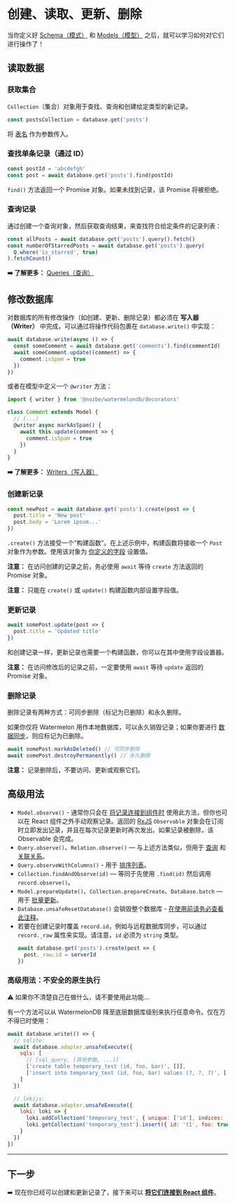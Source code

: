 # 创建、读取、更新、删除

当你定义好 [Schema（模式）](./Schema.md) 和 [Models（模型）](./Model.md) 之后，就可以学习如何对它们进行操作了！

## 读取数据

### 获取集合

`Collection`（集合）对象用于查找、查询和创建给定类型的新记录。

```js
const postsCollection = database.get('posts')
```

将 [表名](./Schema.md) 作为参数传入。

### 查找单条记录（通过 ID）

```js
const postId = 'abcdefgh'
const post = await database.get('posts').find(postId)
```

`find()` 方法返回一个 Promise 对象。如果未找到记录，该 Promise 将被拒绝。

### 查询记录

通过创建一个查询对象，然后获取查询结果，来查找符合给定条件的记录列表：

```js
const allPosts = await database.get('posts').query().fetch()
const numberOfStarredPosts = await database.get('posts').query(
  Q.where('is_starred', true)
).fetchCount()
```

**➡️ 了解更多：** [Queries（查询）](./Query.md)

## 修改数据库

对数据库的所有修改操作（如创建、更新、删除记录）都必须在 **写入器（Writer）** 中完成，可以通过将操作代码包裹在 `database.write()` 中实现：

```js
await database.write(async () => {
  const someComment = await database.get('comments').find(commentId)
  await someComment.update((comment) => {
    comment.isSpam = true
  })
})
```

或者在模型中定义一个 `@writer` 方法：

```js
import { writer } from '@nozbe/watermelondb/decorators'

class Comment extends Model {
  // (...)
  @writer async markAsSpam() {
    await this.update(comment => {
      comment.isSpam = true
    })
  }
}
```

**➡️ 了解更多：** [Writers（写入器）](./Writers.md)

### 创建新记录

```js
const newPost = await database.get('posts').create(post => {
  post.title = 'New post'
  post.body = 'Lorem ipsum...'
})
```

`.create()` 方法接受一个“构建函数”。在上述示例中，构建函数将接收一个 `Post` 对象作为参数。使用该对象为 [你定义的字段](./Model.md) 设置值。

**注意：** 在访问创建的记录之前，务必使用 `await` 等待 `create` 方法返回的 Promise 对象。

**注意：** 只能在 `create()` 或 `update()` 构建函数内部设置字段值。

### 更新记录

```js
await somePost.update(post => {
  post.title = 'Updated title'
})
```

和创建记录一样，更新记录也需要一个构建函数，你可以在其中使用字段设置器。

**注意：** 在访问修改后的记录之前，一定要使用 `await` 等待 `update` 返回的 Promise 对象。

### 删除记录

删除记录有两种方式：可同步删除（标记为已删除）和永久删除。

如果你仅将 Watermelon 用作本地数据库，可以永久销毁记录；如果你要进行 [数据同步](./Sync/Intro.md)，则应标记为已删除。

```js
await somePost.markAsDeleted() // 可同步删除
await somePost.destroyPermanently() // 永久删除
```

**注意：** 记录删除后，不要访问、更新或观察它们。

## 高级用法

- `Model.observe()` - 通常你只会在 [将记录连接到组件时](./Components.md) 使用此方法，但你也可以在 React 组件之外手动观察记录。返回的 [RxJS](https://github.com/reactivex/rxjs) `Observable` 对象会在订阅时立即发出记录，并且在每次记录更新时再次发出。如果记录被删除，该 Observable 会完成。
- `Query.observe()`、`Relation.observe()` — 与上述方法类似，但用于 [查询](./Query.md) 和 [关联关系](./Relation.md)。
- `Query.observeWithColumns()` - 用于 [排序列表](./Components.md)。
- `Collection.findAndObserve(id)` — 等同于先使用 `.find(id)` 然后调用 `record.observe()`。
- `Model.prepareUpdate()`、`Collection.prepareCreate`、`Database.batch` — 用于 [批量更新](./Writers.md)。
- `Database.unsafeResetDatabase()` 会销毁整个数据库 - [在使用前请务必查看此注释](https://github.com/Nozbe/WatermelonDB/blob/22188ee5b6e3af08e48e8af52d14e0d90db72925/src/Database/index.js#L131)。
- 若要在创建记录时覆盖 `record.id`，例如与远程数据库同步，可以通过 `record._raw` 属性来实现。请注意，`id` 必须为 `string` 类型。
    ```js
    await database.get('posts').create(post => {
      post._raw.id = serverId
    })
    ```

### 高级用法：不安全的原生执行

⚠️ 如果你不清楚自己在做什么，请不要使用此功能...

有一个方法可以从 WatermelonDB 降至底层数据库级别来执行任意命令。仅在万不得已时使用：

```js
await database.write(() => {
  // sqlite:
  await database.adapter.unsafeExecute({
    sqls: [
      // [sql_query, [其他参数, ...]]
      ['create table temporary_test (id, foo, bar)', []],
      ['insert into temporary_test (id, foo, bar) values (?, ?, ?)', ['t1', true, 3.14]],
    ]
  })

  // lokijs:
  await database.adapter.unsafeExecute({
    loki: loki => {
      loki.addCollection('temporary_test', { unique: ['id'], indices: [], disableMeta: true })
      loki.getCollection('temporary_test').insert({ id: 't1', foo: true, bar: 3.14 })
    }
  })
})
```

* * *

## 下一步

➡️ 现在你已经可以创建和更新记录了，接下来可以 [**将它们连接到 React 组件**](./Components.md)。

